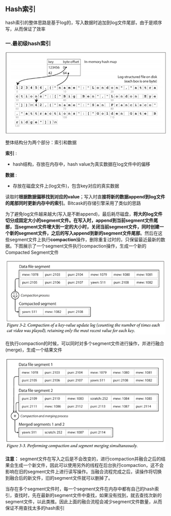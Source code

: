 ## Hash索引
hash索引的整体思路是基于log的，写入数据时追加到log文件尾部，由于是顺序写，从而保证了效率
### 一.最初级hash索引

![](images/1.jpg)


整体结构分为两个部分：索引和数据

**索引** :
- hash结构，存放在内存中，hash value为真实数据在log文件中的偏移

**数据** :
- 存放在磁盘文件上(log文件)，包含key对应的真实数据

读取时**根据数据偏移找到对应的value**；写入时直**接将新的数据append到log文件的尾部同时更新内存中的索引**。Bitcask的存储引擎采用了类似的思路

为了避免log文件越来越大(写入是不断append)，最后耗尽磁盘，**将大的log文件切分成固定大小的segment文件。在写入时，append到当前segment文件尾部，当segment文件增大到一定的大小时，关闭当前segment文件，同时创建一个新的segment文件，之后的写入append到新的segment文件尾部**。然后在这些segment文件上执行**compaction**操作，删除重复过时的，只保留最近最新的数据。下图展示了一个segment文件执行compaction操作，生成一个新的Compacted Segment文件

![](images/2.jpg)


在执行compaction的时候，可以同时对多个segment文件进行操作，并进行融合(merge)，生成一个结果文件

![](images/3.jpg)


**注意：** segment文件在写入之后是不会改变的，进行compaction并融合之后的结果会生成一个新文件，因此可以使用另外的线程在后台执行compaction，这不会影响在旧的segment文件上进行读写操作。当融合流程完成之后，读操作将切换到融合后的新文件，旧的segment文件就可以删掉了。

当存在多个segment文件时，每一个segment文件在内存中都有自己的hash索引，查找时，先在最新的segment文件中查找，如果没有找到，就去查找次新的segment文件，以此类推。因此上面的融合流程会减少segment文件数量，从而保证不用查找太多的hash索引

